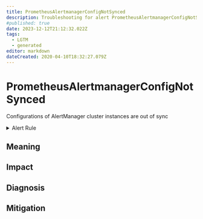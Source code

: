 ```yaml
---
title: PrometheusAlertmanagerConfigNotSynced
description: Troubleshooting for alert PrometheusAlertmanagerConfigNotSynced
#published: true
date: 2023-12-12T21:12:32.022Z
tags: 
  - LGTM
  - generated
editor: markdown
dateCreated: 2020-04-10T18:32:27.079Z
---
```


# PrometheusAlertmanagerConfigNotSynced

Configurations of AlertManager cluster instances are out of sync

<details>
  <summary>Alert Rule</summary>

{{% rule "prometheus-self-monitoring/prometheus-self-monitoring-internal.yml" "PrometheusAlertmanagerConfigNotSynced" %}}

{{% comment %}}

```yaml
alert: PrometheusAlertmanagerConfigNotSynced
expr: count(count_values("config_hash", alertmanager_config_hash)) > 1
for: 0m
labels:
    severity: warning
annotations:
    summary: Prometheus AlertManager config not synced (instance {{ $labels.instance }})
    description: |-
        Configurations of AlertManager cluster instances are out of sync
          VALUE = {{ $value }}
          LABELS = {{ $labels }}
    runbook: https://github.com/srerun/prometheus-alerts/blob/main/content/runbooks/prometheus-self-monitoring-internal/PrometheusAlertmanagerConfigNotSynced.md

```

{{% /comment %}}

</details>


## Meaning
[//]: # "Short paragraph that explains what the alert means"


## Impact
[//]: # "What could / will happen if the alert is not addressed"



## Diagnosis
[//]: # "Steps to take to identify the cause of the problem"



## Mitigation
[//]: # "The steps necessary to resolve the alert"
